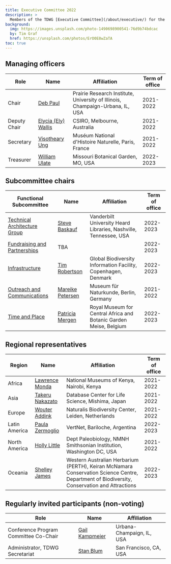 ```yaml
---
title: Executive Committee 2022
description: >
  Members of the TDWG [Executive Committee](/about/executive/) for the 2022 calendar year.
background:
  img: https://images.unsplash.com/photo-1490698900541-76d9b74bdcac
  by: Tim Graf
  href: https://unsplash.com/photos/ErO0E8wZaTA
toc: true
---
```


## Managing officers

Role | Name | Affiliation | Term of office
--- | --- | --- | ---
Chair | [Deb Paul](mailto:dlpssf@gmail.com) | Prairie Research Institute, University of Illinois, Champaign-Urbana, IL, USA | 2021-2022
Deputy Chair | [Elycia (Ely) Wallis](mailto:ely.wallis@csiro.au) | CSIRO, Melbourne, Australia | 2021-2022
Secretary | [Visotheary Ung](mailto:secretary@tdwg.org) | Muséum National d'Histoire Naturelle, Paris, France | 2021-2022
Treasurer | [William Ulate](mailto:treasurer@tdwg.org) | Missouri Botanical Garden, MO, USA | 2022-2023

## Subcommittee chairs

Functional Subcommittee | Name | Affiliation | Term of office
--- | --- | --- | ---
[Technical Architecture Group](/about/committees/tag/) | [Steve Baskauf](mailto:) | Vanderbilt University Heard Libraries, Nashville, Tennessee, USA  | 2022-2023
[Fundraising and Partnerships](/about/committees/fundraising/) | TBA |  | 2022-2023
[Infrastructure](/about/committees/infrastructure/) | [Tim Robertson](mailto:trobertson@gbif.org) | Global Biodiversity Information Facility, Copenhagen, Denmark | 2022-2023
[Outreach and Communications](/about/committees/outreach/) | [Mareike Petersen](mailto:Mareike.Petersen@mfn.berlin) | Museum für Naturkunde, Berlin, Germany | 2021-2022
[Time and Place](/about/committees/tardis/) | [Patricia Mergen](mailto:mergen.patricia@gmail.com) | Royal Museum for Central Africa and Botanic Garden Meise, Belgium | 2022-2023

## Regional representatives

Region | Name | Affiliation | Term of office
--- | --- | --- | ---
Africa | [Lawrence Monda](mailto:lmonda@museums.or.ke) | National Museums of Kenya, Nairobi, Kenya | 2021-2022
Asia | [Takeru Nakazato](mailto:nakazato@dbcls.rois.ac.jp) | Database Center for Life Science, Mishima, Japan | 2021-2022
Europe | [Wouter Addink](mailto:wouter.addink@naturalis.nl) | Naturalis Biodiversity Center, Leiden, Netherlands | 2021-2022
Latin America | [Paula Zermoglio](mailto:pzermoglio@gmail.com) | VertNet, Bariloche, Argentina | 2022-2023
North America | [Holly Little](mailto:littleh@si.edu) | Dept Paleobiology, NMNH Smithsonian Institution, Washington DC, USA | 2021-2022
Oceania | [Shelley James](mailto:shelley.james@dbca.wa.gov.au) | Western Australian Herbarium (PERTH), Keiran McNamara Conservation Science Centre, Department of Biodiversity, Conservation and Attractions | 2022-2023

## Regularly invited participants (non-voting)

Role | Name | Affiliation
--- | --- | ---
Conference Program Committee Co-Chair | [Gail Kampmeier](mailto:gkamp@illinois.edu) | Urbana-Champaign, IL, USA
Administrator, TDWG Secretariat | [Stan Blum](mailto:secretariat@tdwg.org) | San Francisco, CA, USA
